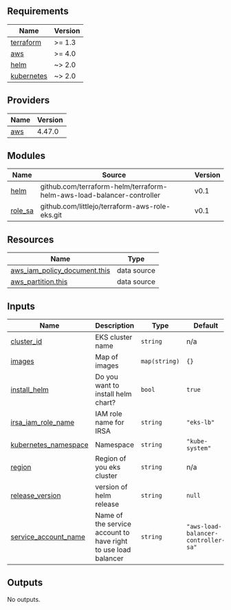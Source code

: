 <!-- BEGIN_TF_DOCS -->
## Requirements

| Name | Version |
|------|---------|
| <a name="requirement_terraform"></a> [terraform](#requirement\_terraform) | >= 1.3 |
| <a name="requirement_aws"></a> [aws](#requirement\_aws) | >= 4.0 |
| <a name="requirement_helm"></a> [helm](#requirement\_helm) | ~> 2.0 |
| <a name="requirement_kubernetes"></a> [kubernetes](#requirement\_kubernetes) | ~> 2.0 |

## Providers

| Name | Version |
|------|---------|
| <a name="provider_aws"></a> [aws](#provider\_aws) | 4.47.0 |

## Modules

| Name | Source | Version |
|------|--------|---------|
| <a name="module_helm"></a> [helm](#module\_helm) | github.com/terraform-helm/terraform-helm-aws-load-balancer-controller | v0.1 |
| <a name="module_role_sa"></a> [role\_sa](#module\_role\_sa) | github.com/littlejo/terraform-aws-role-eks.git | v0.1 |

## Resources

| Name | Type |
|------|------|
| [aws_iam_policy_document.this](https://registry.terraform.io/providers/hashicorp/aws/latest/docs/data-sources/iam_policy_document) | data source |
| [aws_partition.this](https://registry.terraform.io/providers/hashicorp/aws/latest/docs/data-sources/partition) | data source |

## Inputs

| Name | Description | Type | Default | Required |
|------|-------------|------|---------|:--------:|
| <a name="input_cluster_id"></a> [cluster\_id](#input\_cluster\_id) | EKS cluster name | `string` | n/a | yes |
| <a name="input_images"></a> [images](#input\_images) | Map of images | `map(string)` | `{}` | no |
| <a name="input_install_helm"></a> [install\_helm](#input\_install\_helm) | Do you want to install helm chart? | `bool` | `true` | no |
| <a name="input_irsa_iam_role_name"></a> [irsa\_iam\_role\_name](#input\_irsa\_iam\_role\_name) | IAM role name for IRSA | `string` | `"eks-lb"` | no |
| <a name="input_kubernetes_namespace"></a> [kubernetes\_namespace](#input\_kubernetes\_namespace) | Namespace | `string` | `"kube-system"` | no |
| <a name="input_region"></a> [region](#input\_region) | Region of you eks cluster | `string` | n/a | yes |
| <a name="input_release_version"></a> [release\_version](#input\_release\_version) | version of helm release | `string` | `null` | no |
| <a name="input_service_account_name"></a> [service\_account\_name](#input\_service\_account\_name) | Name of the service account to have right to use load balancer | `string` | `"aws-load-balancer-controller-sa"` | no |

## Outputs

No outputs.
<!-- END_TF_DOCS -->